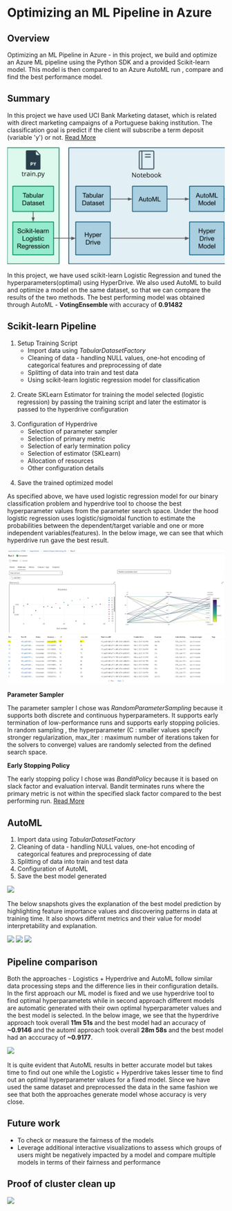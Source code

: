 # Optimizing an ML Pipeline in Azure

## Overview
Optimizing an ML Pipeline in Azure - in this project, we build and optimize an Azure ML pipeline using the Python SDK and a provided Scikit-learn model.
This model is then compared to an Azure AutoML run , compare and find the best performance model.

## Summary
<p>In this project we have used UCI Bank Marketing dataset, which is related with direct marketing campaigns of a Portuguese baking institution. The classification goal is predict if the client will subscribe a term deposit (variable 'y') or not. <a href="https://archive.ics.uci.edu/ml/datasets/Bank+Marketing"> Read More </a></p>
<img src='images/Pipeline_Architecture.PNG'>
<p>In this project, we have used scikit-learn Logistic Regression and tuned the hyperparameters(optimal) using HyperDrive. We also used AutoML to build and optimize a model on the same dataset, so that we can compare the results of the two methods.
The best performing model was obtained through AutoML - <strong> VotingEnsemble </strong> with accuracy of <b>0.91482</b></p>

## Scikit-learn Pipeline
<ol>
  <li>Setup Training Script
    <ul>
      <li> Import data using <i>TabularDatasetFactory</i> </li>
      <li> Cleaning of data -  handling NULL values, one-hot encoding of categorical features and preprocessing of date </li>
      <li> Splitting of data into train and test data </li>
      <li> Using scikit-learn logistic regression model for classification </li>
    </ul>
  </li><br>
  <li>Create SKLearn Estimator for training the model selected (logistic regression) by passing the training script and later the estimator is passed to the hyperdrive                 configuration</li><br>
  <li> Configuration of Hyperdrive
    <ul>
      <li> Selection of parameter sampler </li>
      <li> Selection of primary metric </li>
      <li> Selection of early termination policy </li>
      <li> Selection of estimator (SKLearn) </li>
      <li> Allocation of resources </li>
      <li> Other configuration details </li>
    </ul>
  </li><br>  
  <li>Save the trained optimized model</li>
</ol>
<p>As specified above, we have used logistic regression model for our binary classification problem and hyperdrive tool to choose the best hyperparameter values from the parameter search space. Under the hood logistic regression uses logistic/sigmoidal function to estimate the probabilities between the dependent/target variable and one or more independent variables(features). In the below image, we can see that which hyperdrive run gave the best result.</p>
<img src = 'images/Project_1_Hyperdrive.jpg'>
<img src = 'images/Project_2_Hyperdrive.jpg'>

<strong>Parameter Sampler</strong>
<p>The parameter sampler I chose was <i>RandomParameterSampling</i> because it supports both discrete and continuous hyperparameters. It supports early termination of low-performance runs and supports early stopping policies. In random sampling , the hyperparameter (C : smaller values specify stronger regularization, max_iter : maximum number of iterations taken for the solvers to converge) values are randomly selected from the defined search space. </p>

<strong>Early Stopping Policy</strong>
<p> The early stopping policy I chose was <i>BanditPolicy</i> because it is based on slack factor and evaluation interval. Bandit terminates runs where the primary metric is not within the specified slack factor compared to the best performing run. <a href = 'https://docs.microsoft.com/en-us/python/api/azureml-train-core/azureml.train.hyperdrive.banditpolicy?view=azure-ml-py&preserve-view=true#&preserve-view=truedefinition'>Read More</a></p>

## AutoML
<ol>
  <li> Import data using <i>TabularDatasetFactory</i></li>
  <li> Cleaning of data -  handling NULL values, one-hot encoding of categorical features and preprocessing of date </li>
  <li> Splitting of data into train and test data </li>
  <li> Configuration of AutoML </li>
  <li> Save the best model generated </li>
</ol>
<img src= './images/automl_models.PNG'>
<p> The below snapshots gives the explanation of the best model prediction by highlighting feature importance values and discovering patterns in data at training time. It also shows differnt metrics and their value for model interpretability and explanation. </p>
<img src= './images/ve1.PNG'>
<img src= './images/ve2.PNG'>
<img src= './images/automl_metric.png'>

## Pipeline comparison
<p>Both the approaches - Logistics + Hyperdrive and AutoML follow similar data processing steps and the difference lies in their configuration details. In the first approach our ML model is fixed and we use hyperdrive tool to find optimal hyperparametets while in second approach different models are automatic generated with their own optimal hyperparameter values and the best model is selected. In the below image, we see that the hyperdrive approach took overall <b>11m 51s</b> and the best model had an accuracy of <b>~0.9146</b> and the automl approach took overall <b>28m 58s</b> and the best model had an acccuracy of <b>~0.9177</b>.
</p>
<img src = './images/comparison.PNG'>
<p> It is quite evident that AutoML results in better accurate model but takes time to find out one while the Logistic + Hyperdrive takes lesser time to find out an optimal hyperparameter values for a fixed model. Since we have used the same dataset and preprocessed the data in the same fashion we see that both the approaches generate model whose accuracy is very close.
</p>

## Future work
<ul>
 <li>To check or measure the fairness of the models</li>
 <li>Leverage additional interactive visualizations to assess which groups of users might be negatively impacted by a model and compare multiple models in terms of their              fairness and performance</li>
</ul>

## Proof of cluster clean up
<img src= 'images/Deleting.PNG'>
